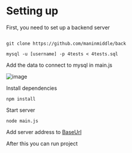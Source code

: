 # Setting up 
First, you need to set up a backend server
```

git clone https://github.com/maninmiddle/back
```

```
mysql -u [username] -p 4tests < 4tests.sql

```

Add the data to connect to mysql in main.js

![image](https://github.com/user-attachments/assets/72c983d7-9524-4ff3-9600-dd8998941e11)


Install dependencies

```
npm install
```

Start server
```
node main.js
```

Add server address to [BaseUrl](https://github.com/maninmiddle/a4tests/blob/master/core/common/src/main/java/com/maninmiddle/core/common/di/NetworkModule.kt)

After this you can run project

